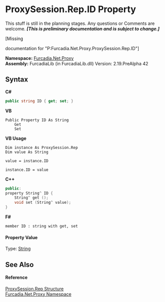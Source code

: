 # ProxySession.Rep.ID Property 
This stuff is still in the planning stages. Any questions or Comments are welcome. _**\[This is preliminary documentation and is subject to change.\]**_

\[Missing <summary> documentation for "P:Furcadia.Net.Proxy.ProxySession.Rep.ID"\]

**Namespace:**&nbsp;<a href="N_Furcadia_Net_Proxy">Furcadia.Net.Proxy</a><br />**Assembly:**&nbsp;FurcadiaLib (in FurcadiaLib.dll) Version: 2.19.PreAlpha 42

## Syntax

**C#**<br />
``` C#
public string ID { get; set; }
```

**VB**<br />
``` VB
Public Property ID As String
	Get
	Set
```

**VB Usage**<br />
``` VB Usage
Dim instance As ProxySession.Rep
Dim value As String

value = instance.ID

instance.ID = value
```

**C++**<br />
``` C++
public:
property String^ ID {
	String^ get ();
	void set (String^ value);
}
```

**F#**<br />
``` F#
member ID : string with get, set

```


#### Property Value
Type: <a href="http://msdn2.microsoft.com/en-us/library/s1wwdcbf" target="_blank">String</a>

## See Also


#### Reference
<a href="T_Furcadia_Net_Proxy_ProxySession_Rep">ProxySession.Rep Structure</a><br /><a href="N_Furcadia_Net_Proxy">Furcadia.Net.Proxy Namespace</a><br />